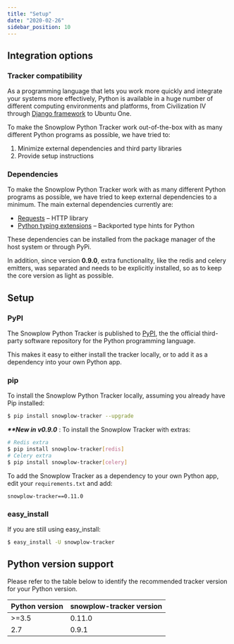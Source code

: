 ```yaml
---
title: "Setup"
date: "2020-02-26"
sidebar_position: 10
---
```


## Integration options

### Tracker compatibility

As a programming language that lets you work more quickly and integrate your systems more effectively, Python is available in a huge number of different computing environments and platforms, from Civilization IV through [Django framework](https://www.djangoproject.com/) to Ubuntu One.

To make the Snowplow Python Tracker work out-of-the-box with as many different Python programs as possible, we have tried to:

1. Minimize external dependencies and third party libraries
2. Provide setup instructions

### Dependencies

To make the Snowplow Python Tracker work with as many different Python programs as possible, we have tried to keep external dependencies to a minimum. The main external dependencies currently are:

- [Requests](https://pypi.python.org/pypi/requests) – HTTP library
- [Python typing extensions](https://pypi.org/project/typing-extensions/) – Backported type hints for Python

These dependencies can be installed from the package manager of the host system or through PyPi.

In addition, since version **0.9.0**, extra functionality, like the redis and celery emitters, was separated and needs to be explicitly installed, so as to keep the core version as light as possible.

## Setup

### PyPI

The Snowplow Python Tracker is published to [PyPI](https://pypi.python.org/), the the official third-party software repository for the Python programming language.

This makes it easy to either install the tracker locally, or to add it as a dependency into your own Python app.

### pip

To install the Snowplow Python Tracker locally, assuming you already have Pip installed:

```bash
$ pip install snowplow-tracker --upgrade
```

**_\*\*New in v0.9.0_** : To install the Snowplow Tracker with extras:

```bash
# Redis extra
$ pip install snowplow-tracker[redis]
# Celery extra
$ pip install snowplow-tracker[celery]
```

To add the Snowplow Tracker as a dependency to your own Python app, edit your `requirements.txt` and add:

```text
snowplow-tracker==0.11.0
```

### easy_install

If you are still using easy_install:

```bash
$ easy_install -U snowplow-tracker
```

## Python version support

Please refer to the table below to identify the recommended tracker version for your Python version.

| Python version | snowplow-tracker version |
| --- | --- |
| >=3.5 | 0.11.0 |
| 2.7 | 0.9.1 |

